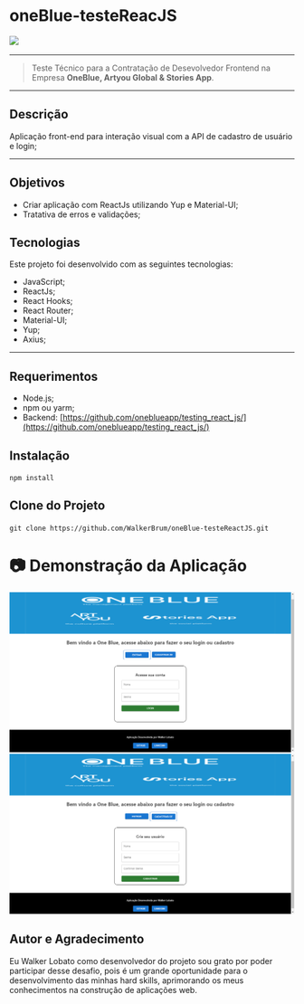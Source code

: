 # **oneBlue-testeReacJS** 

<img src="https://i.imgur.com/BssBbbX.png" />
<hr>

> Teste Técnico para a Contratação de Desevolvedor Frontend na Empresa **OneBlue, Artyou Global & Stories App**. 

<hr>

## **Descrição**
Aplicação front-end para interação visual com a API de cadastro de usuário e login;

<hr>

## **Objetivos**
- Criar aplicação com ReactJs utilizando Yup e Material-UI;
- Tratativa de erros e validações;

## **Tecnologias**
Este projeto foi desenvolvido com as seguintes tecnologias: 
- JavaScript;
- ReactJs;
- React Hooks;
- React Router;
- Material-UI;
- Yup;
- Axius;

<hr>

## **Requerimentos**
- Node.js;
- npm ou yarm;
- Backend: [https://github.com/oneblueapp/testing_react_js/](https://github.com/oneblueapp/testing_react_js/)

## **Instalação**
`npm install`

## **Clone do Projeto**
`git clone https://github.com/WalkerBrum/oneBlue-testeReactJS.git`

# 📷 Demonstração da Aplicação

<img src="page-login.png" title="Print screen da aplicação de login"/>
<img src="page-register.png" title="Print screen da aplicação de cadastro"/>


## **Autor e Agradecimento**
Eu Walker Lobato como desenvolvedor do projeto sou grato por poder participar desse desafio, pois é um grande oportunidade para o desenvolvimento das minhas hard skills, aprimorando os meus conhecimentos na construção de aplicações web.


